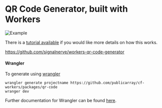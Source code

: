 # QR Code Generator, built with Workers

![Example](https://developers.cloudflare.com/workers/tutorials/build-a-serverless-function/media/demo.png)

There is a [tutorial available](https://developers.cloudflare.com/workers/tutorials/build-a-serverless-function/) if you would like more details on how this works.

https://github.com/signalnerve/workers-qr-code-generator

#### Wrangler

To generate using [wrangler](https://github.com/cloudflare/wrangler)

```
wrangler generate projectname https://github.com/publicarray/cf-workers/packages/qr-code
wranger dev
```

Further documentation for Wrangler can be found [here](https://developers.cloudflare.com/workers/tooling/wrangler).

